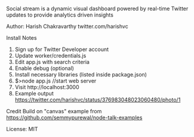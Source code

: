 Social stream is a dynamic visual dashboard powered by real-time Twitter updates to provide analytics driven insights

Author: Harish Chakravarthy 
twitter.com/harishvc

Install Notes
1. Sign up for Twitter Developer account
2. Update worker/credentials.js 
3. Edit app.js with search criteria
4. Enable debug (optional)
5. Install necessary libraries (listed inside package.json)
6. $>node app.js  //start web server
7. Visit http://localhost:3000 
8. Example output
   https://twitter.com/harishvc/status/376983048023060480/photo/1

Credit
Build on "canvas" example from https://github.com/semmypurewal/node-talk-examples 

License: MIT
